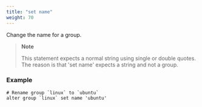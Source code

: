 ```yaml
---
title: "set name"
weight: 70
---
```


Change the name for a group.

>**Note**
>
>This statement expects a normal string using single or double quotes.
>The reason is that 'set name' expects a string and not a group.

### Example

	# Rename group `linux` to `ubuntu`
	alter group `linux` set name 'ubuntu'
